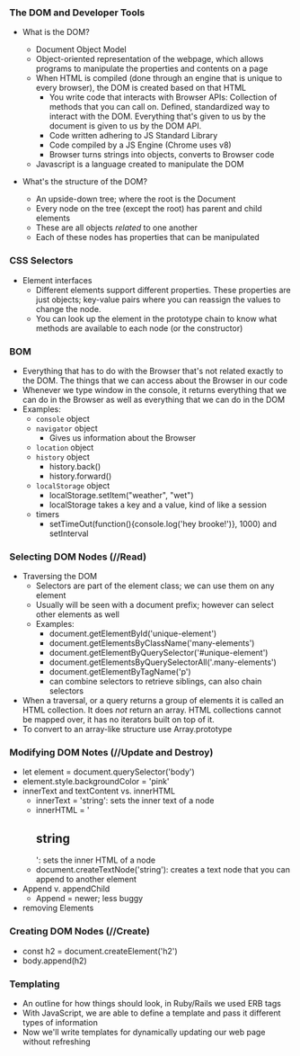 ### The DOM and Developer Tools
* What is the DOM?
  * Document Object Model
  * Object-oriented representation of the webpage, which allows programs to manipulate the properties and contents on a page  
  * When HTML is compiled (done through an engine that is unique to every browser), the DOM is created based on that HTML
    * You write code that interacts with Browser APIs: Collection of methods that you can call on. Defined, standardized way to interact with the DOM. Everything that's given to us by the document is given to us by the DOM API.
    * Code written adhering to JS Standard Library
    * Code compiled by a JS Engine (Chrome uses v8)
    * Browser turns strings into objects, converts to Browser code
  * Javascript is a language created to manipulate the DOM

* What's the structure of the DOM?
  * An upside-down tree; where the root is the Document
  * Every node on the tree (except the root) has parent and child elements
  * These are all objects *related* to one another
  * Each of these nodes has properties that can be manipulated

### CSS Selectors
* Element interfaces
  * Different elements support different properties. These properties are just objects; key-value pairs where you can reassign the values to change the node.
  * You can look up the element in the prototype chain to know what methods are available to each node (or the constructor)

### BOM
* Everything that has to do with the Browser that's not related exactly to the DOM. The things that we can access about the Browser in our code
* Whenever we type window in the console, it returns everything that we can do in the Browser as well as everything that we can do in the DOM
* Examples:
  * `console` object
  * `navigator` object
    * Gives us information about the Browser
  * `location` object
  * `history` object
    * history.back()
    * history.forward()
  * `localStorage` object
    * localStorage.setItem("weather", "wet")
    * localStorage takes a key and a value, kind of like a session
  * timers
    * setTimeOut(function(){console.log('hey brooke!')}, 1000) and setInterval

### Selecting DOM Nodes (//Read)
* Traversing the DOM
  * Selectors are part of the element class; we can use them on any element
  * Usually will be seen with a document prefix; however can select other elements as well
  * Examples:
    * document.getElementById('unique-element')
    * document.getElementsByClassName('many-elements')
    * document.getElementByQuerySelector('#unique-element')
    * document.getElementsByQuerySelectorAll('.many-elements')
    * document.getElementByTagName('p')
    * can combine selectors to retrieve siblings, can also chain selectors
* When a traversal, or a query returns a group of elements it is called an HTML collection. It does *not* return an array. HTML collections cannot be mapped over, it has no iterators built on top of it.
* To convert to an array-like structure use Array.prototype

### Modifying DOM Notes (//Update and Destroy)
* let element = document.querySelector('body')
* element.style.backgroundColor = 'pink'
* innerText and textContent vs. innerHTML
  * innerText = 'string': sets the inner text of a node
  * innerHTML = '<h2>string</h2>': sets the inner HTML of a node
  * document.createTextNode('string'): creates a text node that you can append to another element
* Append v. appendChild
  * Append = newer; less buggy
* removing Elements

### Creating DOM Nodes (//Create)
* const h2 = document.createElement('h2')
* body.append(h2)

### Templating
* An outline for how things should look, in Ruby/Rails we used ERB tags
* With JavaScript, we are able to define a template and pass it different types of information
* Now we'll write templates for dynamically updating our web page without refreshing

<!-- ### Destructuring, in Johann's lecture he took a side bar to explain ES6 destructing, do you think it's worth covering  -->
